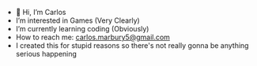 - 👋 Hi, I’m Carlos
-  I’m interested in Games (Very Clearly)
-  I’m currently learning coding (Obviously)
-  How to reach me: carlos.marbury5@gmail.com
-  I created this for stupid reasons so there's not really gonna be anything serious happening
<!---
LuigiBros252/LuigiBros252 is a ✨ special ✨ repository because its `README.md` (this file) appears on your GitHub profile.
You can click the Preview link to take a look at your changes.
--->
